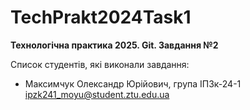 # TechPrakt2024Task1
**Технологічна практика 2025. Git. Завдання №2**

Список студентів, які виконали завдання:
* Максимчук Олександр Юрійович, група ІПЗк-24-1
ipzk241_moyu@student.ztu.edu.ua
